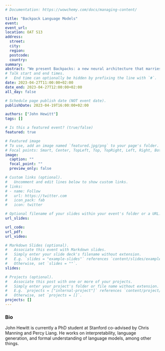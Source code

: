 ```yaml
---
# Documentation: https://wowchemy.com/docs/managing-content/

title: "Backpack Language Models"
event: 
event_url:
location: OAT S13
address: 
  street:
  city:
  region:
  postcode:
  country:
summary:
abstract: "We present Backpacks: a new neural architecture that marries strong modeling performance with an interface for interpretability and control. Backpacks learn multiple non-contextual sense vectors for each word in a vocabulary. Backpacks represent a word in a sequence as a context-dependent, non-negative linear combination of sense vectors in this sequence. We find that sense vectors specialize, each encoding a different aspect of a word. We can interpret a sense vector by inspecting its (non-contextual, linear) projection onto the output space, and intervene on these interpretable hooks to change the model’s behavior in predictable ways. We train a Backpack language model on OpenWebText, matching the loss of a GPT-2 small (124M-parameter) Transformer. On lexical similarity evaluations, we find that Backpack sense vectors outperform even a 6B-parameter Transformer LM’s word embeddings. Finally, we present simple algorithms that intervene on sense vectors to perform controllable text generation and debiasing. For example, we can edit the sense vocabulary to tend more towards a topic, or localize a source of bias to a sense vector and globally suppress that sense."
# Talk start and end times.
#   End time can optionally be hidden by prefixing the line with `#`.
date: 2023-04-27T11:00:00+02:00
date_end: 2023-04-27T12:00:00+02:00
all_day: false

# Schedule page publish date (NOT event date).
publishDate: 2023-04-19T16:00:00+02:00

authors: ["John Hewitt"]
tags: []

# Is this a featured event? (true/false)
featured: true

# Featured image
# To use, add an image named `featured.jpg/png` to your page's folder. 
# Focal points: Smart, Center, TopLeft, Top, TopRight, Left, Right, BottomLeft, Bottom, BottomRight.
image:
  caption: ""
  focal_point: ""
  preview_only: false

# Custom links (optional).
#   Uncomment and edit lines below to show custom links.
# links:
# - name: Follow
#   url: https://twitter.com
#   icon_pack: fab
#   icon: twitter

# Optional filename of your slides within your event's folder or a URL.
url_slides: 

url_code:
url_pdf: 
url_video:

# Markdown Slides (optional).
#   Associate this event with Markdown slides.
#   Simply enter your slide deck's filename without extension.
#   E.g. `slides = "example-slides"` references `content/slides/example-slides.md`.
#   Otherwise, set `slides = ""`.
slides:

# Projects (optional).
#   Associate this post with one or more of your projects.
#   Simply enter your project's folder or file name without extension.
#   E.g. `projects = ["internal-project"]` references `content/project/deep-learning/index.md`.
#   Otherwise, set `projects = []`.
projects: []
---
```


### Bio
 John Hewitt is currently a PhD student at Stanford co-advised by Chris Manning and Percy Liang. He works on interpretability, language generation, and formal understanding of language models, among other things.